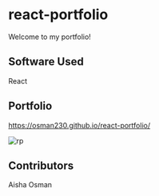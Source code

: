 # react-portfolio

Welcome to my portfolio!

## Software Used

React

## Portfolio
https://osman230.github.io/react-portfolio/

![rp](https://user-images.githubusercontent.com/88051358/149444466-a8425ca2-48ab-403c-b6c4-c26af5bb0b84.PNG)

## Contributors

Aisha Osman
